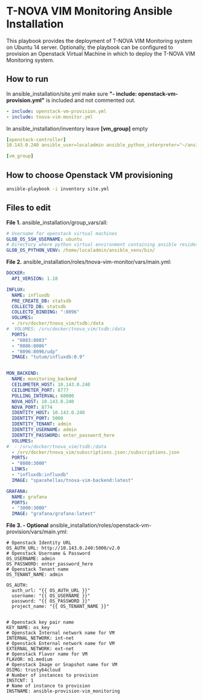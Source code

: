# T-NOVA VIM Monitoring Ansible Installation

This playbook provides the deployment of T-NOVA VIM Monitoring system on Ubuntu 14 server. 
Optionally, the playbook can be configured to provision an Openstack Virtual Machine in which to deploy the T-NOVA VIM Monitoring system.  


## How to run

In ansible_installation/site.yml make sure **"- include: openstack-vm-provision.yml"** is included and not commented out.
```yml
- include: openstack-vm-provision.yml
- include: tnova-vim-monitor.yml
```

In ansible_installation/inventory leave **[vm_group]** empty
```yml
[openstack-controller]
10.143.0.240 ansible_user=localadmin ansible_python_interpreter="~/ansible_venv/bin/python"

[vm_group]

```

## How to choose Openstack VM provisioning

```sh
ansible-playbook -i inventory site.yml 
```

## Files to edit

**File 1.** ansible_installation/group_vars/all:

```yml
# Username for openstack virtual machines
GLOB_OS_SSH_USERNAME: ubuntu
# Directory where python virtual environment containing ansible resides in openstack server
GLOB_OS_PYTHON_VENV: /home/localadmin/ansible_venv/bin/
```

**File 2.** ansible_installation/roles/tnova-vim-monitor/vars/main.yml:

```yml
DOCKER:
  API_VERSION: 1.18

INFLUX:
  NAME: influxdb
  PRE_CREATE_DB: statsdb
  COLLECTD_DB: statsdb
  COLLECTD_BINDING: ":8096"
  VOLUMES:
  - /srv/docker/tnova_vim/tsdb:/data
#  VOLUMES: /srv/docker/tnova_vim/tsdb:/data
  PORTS:
  - "8083:8083"
  - "8086:8086"
  - "8096:8096/udp"
  IMAGE: "tutum/influxdb:0.9"


MON_BACKEND:
  NAME: monitoring_backend
  CEILOMETER_HOST: 10.143.0.240
  CEILOMETER_PORT: 8777
  POLLING_INTERVAL: 60000
  NOVA_HOST: 10.143.0.240
  NOVA_PORT: 8774
  IDENTITY_HOST: 10.143.0.240
  IDENTITY_PORT: 5000
  IDENTITY_TENANT: admin
  IDENTITY_USERNAME: admin
  IDENTITY_PASSWORD: enter_password_here
  VOLUMES:
#  - /srv/docker/tnova_vim/tsdb:/data
  - /srv/docker/tnova_vim/subscriptions.json:/subscriptions.json
  PORTS:
  - "8080:3000"
  LINKS:
  - "influxdb:influxdb"
  IMAGE: "spacehellas/tnova-vim-backend:latest"

GRAFANA:
  NAME: grafana
  PORTS:
  - "3000:3000"
  IMAGE: "grafana/grafana:latest"
```

**File 3. - Optional** ansible_installation/roles/openstack-vm-provision/vars/main.yml:
```
# Openstack Identity URL
OS_AUTH_URL: http://10.143.0.240:5000/v2.0
# Openstack Username & Password
OS_USERNAME: admin
OS_PASSWORD: enter_password_here
# Openstack Tenant name
OS_TENANT_NAME: admin

OS_AUTH:
  auth_url: "{{ OS_AUTH_URL }}"
  username: "{{ OS_USERNAME }}"
  password: "{{ OS_PASSWORD }}"
  project_name: "{{ OS_TENANT_NAME }}"


# Openstack key pair name
KEY_NAME: os_key
# Openstack Internal network name for VM
INTERNAL_NETWORK: int-net
# Openstack Enternal network name for VM
EXTERNAL_NETWORK: ext-net
# Openstack Flavor name for VM
FLAVOR: m1.medium
# Openstack Image or Snapshot name for VM
OSIMG: trusty64cloud
# Number of instances to provision
INSTCNT: 1
# Name of instance to provision
INSTNAME: ansible-provision-vim_monitoring
```